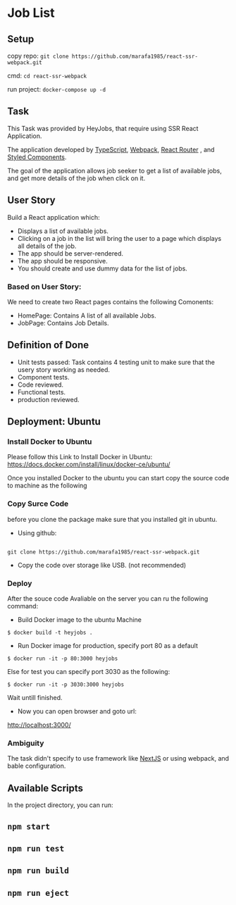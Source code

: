 # Job List

## Setup
copy repo: `git clone https://github.com/marafa1985/react-ssr-webpack.git`

cmd: `cd react-ssr-webpack`

run project: `docker-compose up -d`


## Task

This Task was provided by HeyJobs, that require using SSR React Application.

The application developed by [TypeScript](https://www.typescriptlang.org/index.html), [Webpack](https://webpack.js.org/), [React Router](https://github.com/ReactTraining/react-router) , and [Styled Components](https://github.com/styled-components/styled-components).

The goal of the application allows job seeker to get a list of available jobs, and get more details of the job
when click on it.

## User Story
Build a React application which:
   * Displays a list of available jobs.
   * Clicking on a job in the list will bring the user to a page which displays all details of the job.
* The app should be server-rendered.
* The app should be responsive.
* You should create and use dummy data for the list of jobs.


### Based on User Story:

We need to create two React pages contains the following Comonents:

- HomePage: Contains A list of all available Jobs.
- JobPage: Contains Job Details.

## Definition of Done
- Unit tests passed: Task contains 4 testing unit to make sure that the usery story working as needed.
- Component tests.
- Code reviewed.
- Functional tests.
- production reviewed.

## Deployment: Ubuntu

### Install Docker to Ubuntu

Please follow this Link to Install Docker in Ubuntu: https://docs.docker.com/install/linux/docker-ce/ubuntu/

Once you installed Docker to the ubuntu you can start copy the source code to machine as the following

### Copy Surce Code
before you clone the package make sure that you installed git in ubuntu.

- Using github: 
```

git clone https://github.com/marafa1985/react-ssr-webpack.git
```
- Copy the code over storage like USB. (not recommended)

### Deploy 
After the souce code Avaliable on the server you can ru the following command:

- Build Docker image to the ubuntu Machine

```
$ docker build -t heyjobs .
```
- Run Docker image for production, specify port 80  as a default

```
$ docker run -it -p 80:3000 heyjobs
```

Else for test you can specify port 3030 as the following:

```
$ docker run -it -p 3030:3000 heyjobs
```
Wait untill finished.

- Now you can open browser and goto url:

[http://localhost:3000/](http://localhost:3000/)



### Ambiguity

The task didn't specify to use framework like [NextJS](https://nextjs.org/) or using webpack, and bable configuration.

## Available Scripts

In the project directory, you can run:

## `npm start`

## `npm run test`

## `npm run build`

## `npm run eject`

 


